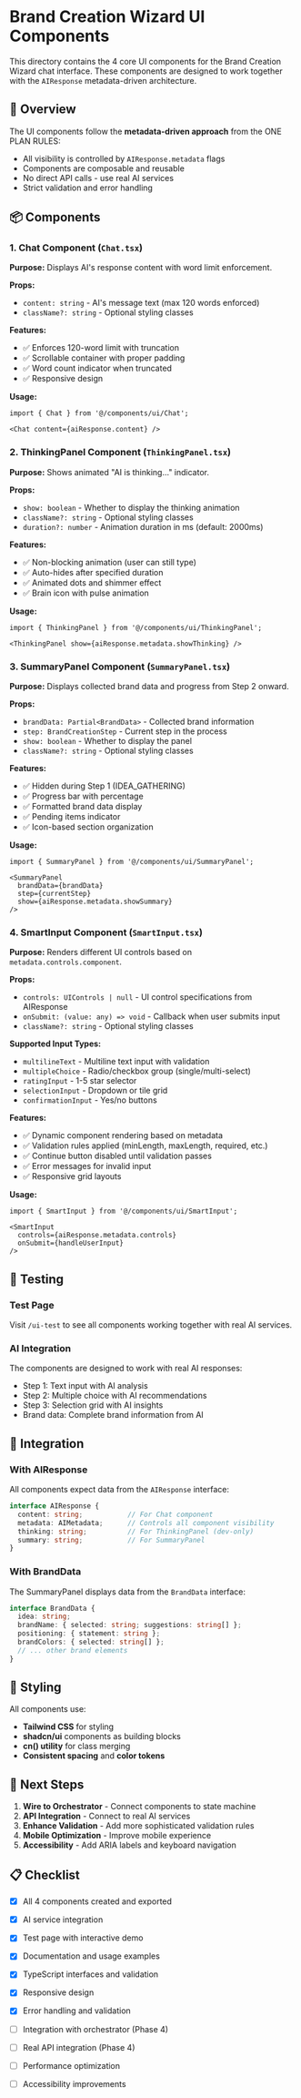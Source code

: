 # Brand Creation Wizard UI Components

This directory contains the 4 core UI components for the Brand Creation Wizard chat interface. These components are designed to work together with the `AIResponse` metadata-driven architecture.

## 🎯 Overview

The UI components follow the **metadata-driven approach** from the ONE PLAN RULES:
- All visibility is controlled by `AIResponse.metadata` flags
- Components are composable and reusable
- No direct API calls - use real AI services
- Strict validation and error handling

## 📦 Components

### 1. Chat Component (`Chat.tsx`)

**Purpose:** Displays AI's response content with word limit enforcement.

**Props:**
- `content: string` - AI's message text (max 120 words enforced)
- `className?: string` - Optional styling classes

**Features:**
- ✅ Enforces 120-word limit with truncation
- ✅ Scrollable container with proper padding
- ✅ Word count indicator when truncated
- ✅ Responsive design

**Usage:**
```tsx
import { Chat } from '@/components/ui/Chat';

<Chat content={aiResponse.content} />
```

### 2. ThinkingPanel Component (`ThinkingPanel.tsx`)

**Purpose:** Shows animated "AI is thinking..." indicator.

**Props:**
- `show: boolean` - Whether to display the thinking animation
- `className?: string` - Optional styling classes
- `duration?: number` - Animation duration in ms (default: 2000ms)

**Features:**
- ✅ Non-blocking animation (user can still type)
- ✅ Auto-hides after specified duration
- ✅ Animated dots and shimmer effect
- ✅ Brain icon with pulse animation

**Usage:**
```tsx
import { ThinkingPanel } from '@/components/ui/ThinkingPanel';

<ThinkingPanel show={aiResponse.metadata.showThinking} />
```

### 3. SummaryPanel Component (`SummaryPanel.tsx`)

**Purpose:** Displays collected brand data and progress from Step 2 onward.

**Props:**
- `brandData: Partial<BrandData>` - Collected brand information
- `step: BrandCreationStep` - Current step in the process
- `show: boolean` - Whether to display the panel
- `className?: string` - Optional styling classes

**Features:**
- ✅ Hidden during Step 1 (IDEA_GATHERING)
- ✅ Progress bar with percentage
- ✅ Formatted brand data display
- ✅ Pending items indicator
- ✅ Icon-based section organization

**Usage:**
```tsx
import { SummaryPanel } from '@/components/ui/SummaryPanel';

<SummaryPanel 
  brandData={brandData}
  step={currentStep}
  show={aiResponse.metadata.showSummary}
/>
```

### 4. SmartInput Component (`SmartInput.tsx`)

**Purpose:** Renders different UI controls based on `metadata.controls.component`.

**Props:**
- `controls: UIControls | null` - UI control specifications from AIResponse
- `onSubmit: (value: any) => void` - Callback when user submits input
- `className?: string` - Optional styling classes

**Supported Input Types:**
- `multilineText` - Multiline text input with validation
- `multipleChoice` - Radio/checkbox group (single/multi-select)
- `ratingInput` - 1-5 star selector
- `selectionInput` - Dropdown or tile grid
- `confirmationInput` - Yes/no buttons

**Features:**
- ✅ Dynamic component rendering based on metadata
- ✅ Validation rules applied (minLength, maxLength, required, etc.)
- ✅ Continue button disabled until validation passes
- ✅ Error messages for invalid input
- ✅ Responsive grid layouts

**Usage:**
```tsx
import { SmartInput } from '@/components/ui/SmartInput';

<SmartInput 
  controls={aiResponse.metadata.controls}
  onSubmit={handleUserInput}
/>
```

## 🧪 Testing

### Test Page
Visit `/ui-test` to see all components working together with real AI services.

### AI Integration
The components are designed to work with real AI responses:
- Step 1: Text input with AI analysis
- Step 2: Multiple choice with AI recommendations
- Step 3: Selection grid with AI insights
- Brand data: Complete brand information from AI

## 🔧 Integration

### With AIResponse
All components expect data from the `AIResponse` interface:
```typescript
interface AIResponse {
  content: string;           // For Chat component
  metadata: AIMetadata;      // Controls all component visibility
  thinking: string;          // For ThinkingPanel (dev-only)
  summary: string;           // For SummaryPanel
}
```

### With BrandData
The SummaryPanel displays data from the `BrandData` interface:
```typescript
interface BrandData {
  idea: string;
  brandName: { selected: string; suggestions: string[] };
  positioning: { statement: string };
  brandColors: { selected: string[] };
  // ... other brand elements
}
```

## 🎨 Styling

All components use:
- **Tailwind CSS** for styling
- **shadcn/ui** components as building blocks
- **cn() utility** for class merging
- **Consistent spacing** and **color tokens**

## 🚀 Next Steps

1. **Wire to Orchestrator** - Connect components to state machine
2. **API Integration** - Connect to real AI services
3. **Enhance Validation** - Add more sophisticated validation rules
4. **Mobile Optimization** - Improve mobile experience
5. **Accessibility** - Add ARIA labels and keyboard navigation

## 📋 Checklist

- [x] All 4 components created and exported
- [x] AI service integration
- [x] Test page with interactive demo
- [x] Documentation and usage examples
- [x] TypeScript interfaces and validation
- [x] Responsive design
- [x] Error handling and validation
- [ ] Integration with orchestrator (Phase 4)
- [ ] Real API integration (Phase 4)
- [ ] Performance optimization
- [ ] Accessibility improvements

